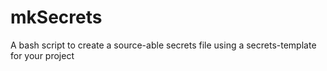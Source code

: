 # mkSecrets
A bash script to create a source-able secrets file using a secrets-template for your project
